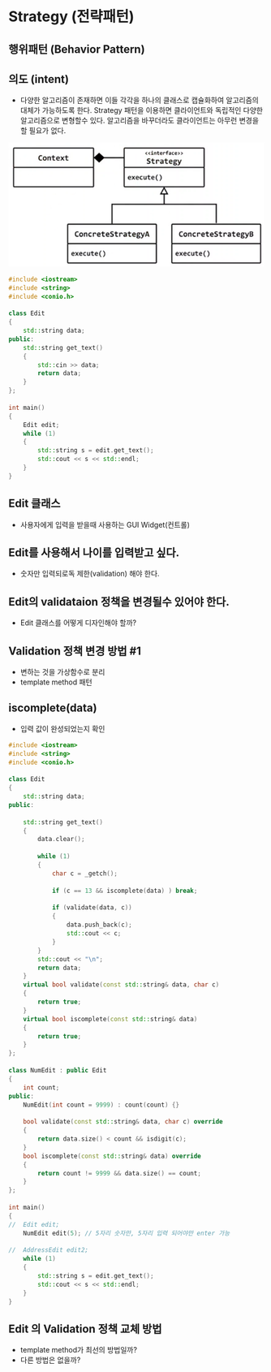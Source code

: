 # Strategy (전략패턴)
## 행위패턴 (Behavior Pattern)
## 의도 (intent)
- 다양한 알고리즘이 존재하면 이들 각각을 하나의 클래스로 캡슐화하여 알고리즘의 대체가 가능하도록 한다. Strategy 패턴을 이용하면 클라이언트와 독립적인 다양한 알고리즘으로 변형할수 있다. 알고리즘을 바꾸더라도 클라이언트는 아무런 변경을 할 필요가 없다.

![](../img/3-02.png)

```c++
#include <iostream>
#include <string>
#include <conio.h>

class Edit
{
	std::string data;
public:
	std::string get_text()
	{
		std::cin >> data;
		return data;
	}
};

int main()
{
	Edit edit;
	while (1)
	{
		std::string s = edit.get_text();
		std::cout << s << std::endl;
	}
}
```

## Edit 클래스
- 사용자에게 입력을 받을때 사용하는 GUI Widget(컨트롤)

## Edit를 사용해서 나이를 입력받고 싶다.
- 숫자만 입력되로독 제한(validation) 해야 한다.

## Edit의 validataion 정책을 변경될수 있어야 한다.
- Edit 클래스를 어떻게 디자인해야 할까?

## Validation 정책 변경 방법 #1
- 변하는 것을 가상함수로 분리
- template method 패턴

## iscomplete(data)
- 입력 값이 완성되었는지 확인

```c++
#include <iostream>
#include <string>
#include <conio.h>

class Edit
{
	std::string data;
public:

	std::string get_text()
	{
		data.clear();

		while (1)
		{
			char c = _getch();

			if (c == 13 && iscomplete(data) ) break;

			if (validate(data, c))
			{
				data.push_back(c);
				std::cout << c;
			}
		}
		std::cout << "\n";
		return data;
	}
	virtual bool validate(const std::string& data, char c)
	{
		return true;
	}
	virtual bool iscomplete(const std::string& data)
	{
		return true;
	}
};

class NumEdit : public Edit
{	
	int count;
public:
	NumEdit(int count = 9999) : count(count) {}

	bool validate(const std::string& data, char c) override
	{		
		return data.size() < count && isdigit(c);
	}
	bool iscomplete(const std::string& data) override
	{
		return count != 9999 && data.size() == count;
	}
};

int main()
{
//	Edit edit;
	NumEdit edit(5); // 5자리 숫자만, 5자리 입력 되어야만 enter 가능
	
//	AddressEdit edit2;
	while (1)
	{
		std::string s = edit.get_text();
		std::cout << s << std::endl;
	}
}
```

## Edit 의 Validation 정책 교체 방법
- template method가 최선의 방법일까?
- 다른 방법은 없을까?

